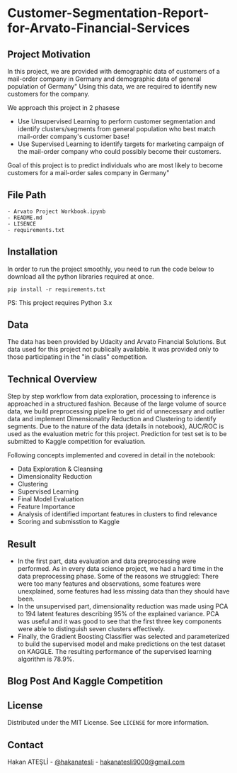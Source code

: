 # Customer-Segmentation-Report-for-Arvato-Financial-Services


## Project Motivation

In this project, we are provided with demographic data of customers of a mail-order company in 
Germany and demographic data of general population of Germany" Using this data, we are required to 
identify new customers for the company.


We approach this project in 2 phasese
* Use Unsupervised Learning to perform customer segmentation and identify clusters/segments 
from general population who best match mail-order company's customer base!
* Use Supervised Learning to identify targets for marketing campaign of the mail-order company 
who could possibly become their customers.


Goal of this project is to predict individuals who are most likely to become customers for a mail-order 
sales company in Germany"

## File Path

```
- Arvato Project Workbook.ipynb
- README.md
- LISENCE
- requirements.txt
```

## Installation

In order to run the project smoothly, you need to run the code below to download all the python libraries required at once.
```
pip install -r requirements.txt
```
PS: This project requires Python 3.x

## Data

The data has been provided by Udacity and Arvato Financial Solutions. But data used for this project not publically available. It was provided only to those participating in the "in class" competition.

## Technical Overview

Step by step workflow from data exploration, processing to inference is approached in a structured fashion. Because of the large volume of source data, we build preprocessing pipeline to get rid of unnecessary and outlier data and implement Dimensionality Reduction and Clustering to identify segments. Due to the nature of the data (details in notebook), AUC/ROC is used as the evaluation metric for this project. Prediction for test set is to be submitted to Kaggle competition for evaluation.

Following concepts implemented and covered in detail in the notebook:

* Data Exploration & Cleansing
* Dimensionality Reduction
* Clustering
* Supervised Learning
* Final Model Evaluation
* Feature Importance
* Analysis of identified important features in clusters to find relevance
* Scoring and submisstion to Kaggle

## Result

* In the first part, data evaluation and data preprocessing were performed. As in every data science project, we had a hard time in the data preprocessing phase. Some of the reasons we struggled: There were too many features and observations, some features were unexplained, some features had less missing data than they should have been.
* In the unsupervised part, dimensionality reduction was made using PCA to 194 latent features describing 95% of the explained variance. PCA was useful and it was good to see that the first three key components were able to distinguish seven clusters effectively.
* Finally, the Gradient Boosting Classifier was selected and parameterized to build the supervised model and make predictions on the test dataset on KAGGLE. The resulting performance of the supervised learning algorithm is 78.9%.

## Blog Post And Kaggle Competition



## License

Distributed under the MIT License. See `LICENSE` for more information.

<!-- CONTACT -->
## Contact

Hakan ATEŞLİ - [@hakanatesli](https://www.linkedin.com/in/hakanatesli/) - hakanatesli9000@gmail.com
